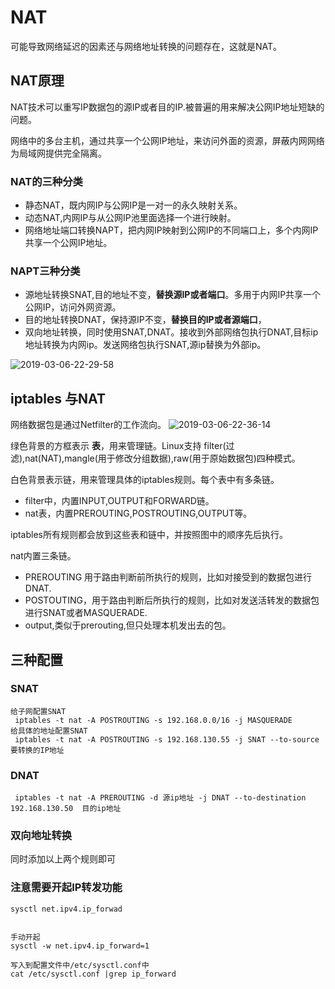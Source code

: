 # NAT

可能导致网络延迟的因素还与网络地址转换的问题存在，这就是NAT。

## NAT原理

NAT技术可以重写IP数据包的源IP或者目的IP.被普遍的用来解决公网IP地址短缺的问题。

网络中的多台主机，通过共享一个公网IP地址，来访问外面的资源，屏蔽内网网络为局域网提供完全隔离。

### NAT的三种分类

- 静态NAT，既内网IP与公网IP是一对一的永久映射关系。
- 动态NAT,内网IP与从公网IP池里面选择一个进行映射。
- 网络地址端口转换NAPT，把内网IP映射到公网IP的不同端口上，多个内网IP共享一个公网IP地址。

### NAPT三种分类

- 源地址转换SNAT,目的地址不变，**替换源IP或者端口**。多用于内网IP共享一个公网IP，访问外网资源。
- 目的地址转换DNAT，保持源IP不变，**替换目的IP或者源端口**，
- 双向地址转换，同时使用SNAT,DNAT。接收到外部网络包执行DNAT,目标ip地址转换为内网ip。发送网络包执行SNAT,源ip替换为外部ip。

![2019-03-06-22-29-58](http://jikelearn.cn/2019-03-06-22-29-58.png)

## iptables 与NAT

网络数据包是通过Netfilter的工作流向。
![2019-03-06-22-36-14](http://jikelearn.cn/2019-03-06-22-36-14.png)

绿色背景的方框表示 **表**，用来管理链。Linux支持 filter(过滤),nat(NAT),mangle(用于修改分组数据),raw(用于原始数据包)四种模式。

白色背景表示链，用来管理具体的iptables规则。每个表中有多条链。

- filter中，内置INPUT,OUTPUT和FORWARD链。
- nat表，内置PREROUTING,POSTROUTING,OUTPUT等。
  
iptables所有规则都会放到这些表和链中，并按照图中的顺序先后执行。

nat内置三条链。

- PREROUTING 用于路由判断前所执行的规则，比如对接受到的数据包进行DNAT.
- POSTOUTING，用于路由判断后所执行的规则，比如对发送活转发的数据包进行SNAT或者MASQUERADE.
- output,类似于prerouting,但只处理本机发出去的包。

## 三种配置

### SNAT

```Linux
给子网配置SNAT
 iptables -t nat -A POSTROUTING -s 192.168.0.0/16 -j MASQUERADE
给具体的地址配置SNAT
 iptables -t nat -A POSTROUTING -s 192.168.130.55 -j SNAT --to-source 要转换的IP地址

```

### DNAT

```Linux
 iptables -t nat -A PREROUTING -d 源ip地址 -j DNAT --to-destination 192.168.130.50  目的ip地址

```

### 双向地址转换

同时添加以上两个规则即可

### 注意需要开起IP转发功能

```Linux
sysctl net.ipv4.ip_forwad


手动开起 
sysctl -w net.ipv4.ip_forward=1

写入到配置文件中/etc/sysctl.conf中
cat /etc/sysctl.conf |grep ip_forward
```

